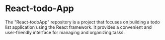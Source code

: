 # React-todo-App
The "React-todoApp" repository is a project that focuses on building a todo list application using the React framework. It provides a convenient and user-friendly interface for managing and organizing tasks.
